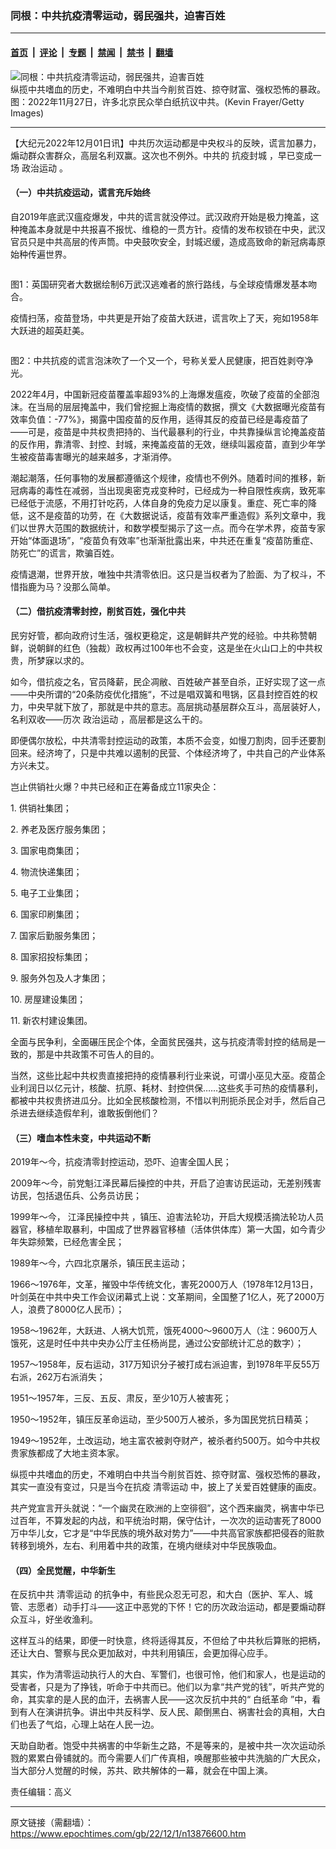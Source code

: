 ### 同根：中共抗疫清零运动，弱民强共，迫害百姓

---

#### [首页](../../../..?n13876600) &nbsp;|&nbsp; [评论](../../../../../epoch-comment?n13876600) &nbsp;|&nbsp; [专题](../../../../../epoch-special?n13876600) &nbsp;|&nbsp; [禁闻](../../../../../epoch-news?n13876600) &nbsp;|&nbsp; [禁书](../../../../../books?n13876600) &nbsp;|&nbsp; [翻墙](https://github.com/gfw-breaker/nogfw/blob/master/README.md?n13876600)


<div><img alt="同根：中共抗疫清零运动，弱民强共，迫害百姓" class="attachment-djy_600_400 size-djy_600_400 wp-post-image" src="https://i.epochtimes.com/assets/uploads/2022/12/id13876618-587661-.jpeg"/>
<div class="caption">
 纵揽中共嗜血的历史，不难明白中共当今削贫百姓、掠夺财富、强权恐怖的暴政。图：2022年11月27日，许多北京民众举白纸抗议中共。(Kevin Frayer/Getty Images)
</div></div><hr/><div class="post_content" id="artbody" itemprop="articleBody">
 <!-- article content begin -->
 <p>
  【大纪元2022年12月01日讯】中共历次运动都是中央权斗的反映，谎言加暴力，煽动群众害群众，高层名利双赢。这次也不例外。中共的
  <ok href="https://www.epochtimes.com/gb/tag/%E6%8A%97%E7%96%AB%E5%B0%81%E5%9F%8E.html">
   抗疫封城
  </ok>
  ，早已变成一场
  <ok href="https://www.epochtimes.com/gb/tag/%E6%94%BF%E6%B2%BB%E8%BF%90%E5%8A%A8.html">
   政治运动
  </ok>
  。
 </p>
 <h4>
  （一）中共抗疫运动，谎言充斥始终
 </h4>
 <p>
  自2019年底武汉瘟疫爆发，中共的谎言就没停过。武汉政府开始是极力掩盖，这种掩盖本身就是中共报喜不报忧、维稳的一贯方针。疫情的发布权锁在中央，武汉官员只是中共高层的传声筒。中央鼓吹安全，封城迟缓，造成高致命的新冠病毒原始种传遍世界。
 </p>
 <p style="text-align: center;">
  <ok href="https://i.epochtimes.com/assets/uploads/2022/12/id13876601-318a61889215ef8829d6786456dfd497.jpg">
   <img alt="" class="alignnone size-full wp-image-13876601" src="https://i.epochtimes.com/assets/uploads/2022/12/id13876601-318a61889215ef8829d6786456dfd497.jpg"/>
  </ok>
 </p>
 <p>
  图1：英国研究者大数据绘制6万武汉逃难者的旅行路线，与全球疫情爆发基本吻合。
 </p>
 <p>
  疫情扫荡，疫苗登场，中共更是开始了疫苗大跃进，谎言吹上了天，宛如1958年大跃进的超英赶美。
 </p>
 <p>
  <ok href="https://i.epochtimes.com/assets/uploads/2022/12/id13876602-ab0c7b317d10283ed0c794b41b151f77.png">
   <img alt="" class="size-large wp-image-13876602 alignnone" src="https://i.epochtimes.com/assets/uploads/2022/12/id13876602-ab0c7b317d10283ed0c794b41b151f77-600x673.png"/>
  </ok>
 </p>
 <p>
  图2：中共抗疫的谎言泡沫吹了一个又一个，号称关爱人民健康，把百姓剥夺净光。
 </p>
 <p>
  2022年4月，中国新冠疫苗覆盖率超93%的上海爆发瘟疫，吹破了疫苗的全部泡沫。在当局的层层掩盖中，我们曾挖掘上海疫情的数据，撰文《大数据曝光疫苗有效率负值：-77%》，揭露中国疫苗的反作用，适得其反的疫苗已经是毒疫苗了——可是，疫苗是中共权贵把持的、当代最暴利的行业，中共靠操纵言论掩盖疫苗的反作用，靠清零、封控、封城，来掩盖疫苗的无效，继续叫嚣疫苗，直到少年学生被疫苗毒害曝光的越来越多，才渐消停。
 </p>
 <p>
  潮起潮落，任何事物的发展都遵循这个规律，疫情也不例外。随着时间的推移，新冠病毒的毒性在减弱，当出现奥密克戎变种时，已经成为一种自限性疾病，致死率已经低于流感，不用打针吃药，人体自身的免疫力足以康复。重症、死亡率的降低，这不是疫苗的功劳，在《大数据说话，疫苗有效率严重造假》系列文章中，我们以世界大范围的数据统计，和数学模型揭示了这一点。而今在学术界，疫苗专家开始“体面退场”，“疫苗负有效率”也渐渐批露出来，中共还在重复“疫苗防重症、防死亡”的谎言，欺骗百姓。
 </p>
 <p>
  疫情退潮，世界开放，唯独中共清零依旧。这只是当权者为了脸面、为了权斗，不惜指鹿为马？没那么简单。
 </p>
 <h4>
  （二）借抗疫清零封控，削贫百姓，强化中共
 </h4>
 <p>
  民穷好管，都向政府讨生活，强权更稳定，这是朝鲜共产党的经验。中共称赞朝鲜，说朝鲜的红色（独裁）政权再过100年也不会变，这是坐在火山口上的中共权贵，所梦寐以求的。
 </p>
 <p>
  如今，借抗疫之名，官员降薪，民企凋敝、百姓破产甚至自杀，正好实现了这一点——中央所谓的“20条防疫优化措施“，不过是唱双簧和甩锅，区县封控百姓的权力，中央早就下放了，那就是中共的意志。高层挑动基层群众互斗，高层装好人，名利双收——历次
  <ok href="https://www.epochtimes.com/gb/tag/%E6%94%BF%E6%B2%BB%E8%BF%90%E5%8A%A8.html">
   政治运动
  </ok>
  ，高层都是这么干的。
 </p>
 <p>
  即便偶尔放松，中共清零封控运动的政策，本质不会变，如慢刀割肉，回手还要割回来。经济垮了，只是中共难以遏制的民营、个体经济垮了，中共自己的产业体系方兴未艾。
 </p>
 <p>
  岂止供销社火爆？中共已经和正在筹备成立11家央企：
 </p>
 <p>
  1. 供销社集团；
 </p>
 <p>
  2. 养老及医疗服务集团；
 </p>
 <p>
  3. 国家电商集团；
 </p>
 <p>
  4. 物流快递集团；
 </p>
 <p>
  5. 电子工业集团；
 </p>
 <p>
  6. 国家印刷集团；
 </p>
 <p>
  7. 国家后勤服务集团；
 </p>
 <p>
  8. 国家招投标集团；
 </p>
 <p>
  9. 服务外包及人才集团；
 </p>
 <p>
  10. 房屋建设集团；
 </p>
 <p>
  11. 新农村建设集团。
 </p>
 <p>
  全面与民争利，全面碾压民企个体，全面贫民强共，这与抗疫清零封控的结局是一致的，那是中共政策不可告人的目的。
 </p>
 <p>
  当然，这些比起中共权贵直接把持的疫情暴利行业来说，可谓小巫见大巫。疫苗企业利润日以亿元计，核酸、抗原、耗材、封控供保……这些炙手可热的疫情暴利，都被中共权贵挤进瓜分。比如全民核酸检测，不惜以判刑扼杀民企对手，然后自己杀进去继续造假牟利，谁敢扳倒他们？
 </p>
 <h4>
  （三）嗜血本性未变，中共运动不断
 </h4>
 <p>
  2019年～今，抗疫清零封控运动，恐吓、迫害全国人民；
 </p>
 <p>
  2009年～今，前党魁江泽民幕后操控的中共，开启了迫害访民运动，无差别残害访民，包括退伍兵、公务员访民；
 </p>
 <p>
  1999年～今，
  <ok href="https://www.epochtimes.com/gb/tag/%E6%B1%9F%E6%B3%BD%E6%B0%91%E6%93%8D%E6%8E%A7%E4%B8%AD%E5%85%B1.html">
   江泽民操控中共
  </ok>
  ，镇压、迫害法轮功，开启大规模活摘法轮功人员器官，移植牟取暴利，中国成了世界器官移植（活体供体库）第一大国，如今青少年失踪频繁，已经危害全民；
 </p>
 <p>
  1989年～今，六四北京屠杀，镇压民主运动；
 </p>
 <p>
  1966～1976年，文革，摧毁中华传统文化，害死2000万人（1978年12月13日，叶剑英在中共中央工作会议闭幕式上说：文革期间，全国整了1亿人，死了2000万人，浪费了8000亿人民币）；
 </p>
 <p>
  1958～1962年，大跃进、人祸大饥荒，饿死4000～9600万人（注：9600万人饿死，这是时任中共中央办公厅主任杨尚昆，通过公安部统计汇总的数字）；
 </p>
 <p>
  1957～1958年，反右运动，317万知识分子被打成右派迫害，到1978年平反55万右派，262万右派消失；
 </p>
 <p>
  1951～1957年，三反、五反、肃反，至少10万人被害死；
 </p>
 <p>
  1950～1952年，镇压反革命运动，至少500万人被杀，多为国民党抗日精英；
 </p>
 <p>
  1949～1952年，土改运动，地主富农被剥夺财产，被杀者约500万。如今中共权贵家族都成了大地主资本家。
 </p>
 <p>
  纵揽中共嗜血的历史，不难明白中共当今削贫百姓、掠夺财富、强权恐怖的暴政，其实一直没有变过，只是当今在抗疫
  <ok href="https://www.epochtimes.com/gb/tag/%E6%B8%85%E9%9B%B6%E8%BF%90%E5%8A%A8.html">
   清零运动
  </ok>
  中，披上了关爱百姓健康的画皮。
 </p>
 <p>
  共产党宣言开头就说：“一个幽灵在欧洲的上空徘徊”，这个西来幽灵，祸害中华已过百年，不算发起的内战，和平统治时期，保守估计，一次次的运动害死了8000万中华儿女，它才是“中华民族的境外敌对势力”——中共高官家族都把侵吞的赃款转移到境外，左右、利用着中共的政策，在境内继续对中华民族吸血。
 </p>
 <h4>
  （四）全民觉醒，中华新生
 </h4>
 <p>
  在反抗中共
  <ok href="https://www.epochtimes.com/gb/tag/%E6%B8%85%E9%9B%B6%E8%BF%90%E5%8A%A8.html">
   清零运动
  </ok>
  的抗争中，有些民众忍无可忍，和大白（医护、军人、城管、志愿者）动手打斗——这正中恶党的下怀！它的历次政治运动，都是要煽动群众互斗，好坐收渔利。
 </p>
 <p>
  这样互斗的结果，即便一时快意，终将适得其反，不但给了中共秋后算账的把柄，还让大白、警察与民众更加敌对，中共利用镇压，会更加得心应手。
 </p>
 <p>
  其实，作为清零运动执行人的大白、军警们，也很可怜，他们和家人，也是运动的受害者，只是为了挣钱，听命于中共而已。他们以为拿“共产党的钱”，听共产党的命，其实拿的是人民的血汗，去祸害人民——这次反抗中共的“
  <ok href="https://www.epochtimes.com/gb/tag/%E7%99%BD%E7%BA%B8%E9%9D%A9%E5%91%BD.html">
   白纸革命
  </ok>
  ”中，看到有人在演讲抗争。讲出中共反科学、反人民、颠倒黑白、祸害社会的真相，大白们也丢了气焰，心理上站在人民一边。
 </p>
 <p>
  天助自助者。饱受中共祸害的中华新生之路，不是等来的，是被中共一次次运动杀戮的累累白骨铺就的。而今需要人们广传真相，唤醒那些被中共洗脑的广大民众，当大部分人觉醒的时候，苏共、欧共解体的一幕，就会在中国上演。
 </p>
 <p>
  责任编辑：高义
 </p>
 <!-- article content end -->
 <div id="below_article_ad">
 </div>
</div>


---

原文链接（需翻墙）：https://www.epochtimes.com/gb/22/12/1/n13876600.htm